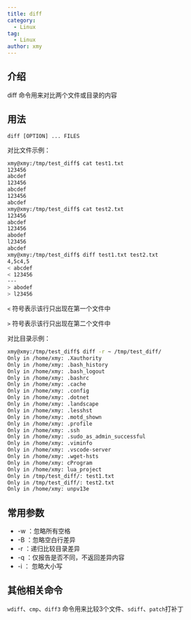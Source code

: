 ```yaml
---
title: diff
category: 
  - Linux
tag: 
  - Linux
author: xmy
---
```


## 介绍

diff 命令用来对比两个文件或目录的内容  



## 用法

`diff [OPTION] ... FILES`



对比文件示例：

```bash
xmy@xmy:/tmp/test_diff$ cat test1.txt 
123456
abcdef
123456
abcdef
123456
abcdef
xmy@xmy:/tmp/test_diff$ cat test2.txt 
123456
abcdef
123456
abodef
l23456
abcdef
xmy@xmy:/tmp/test_diff$ diff test1.txt test2.txt 
4,5c4,5
< abcdef
< 123456
---
> abodef
> l23456
```

`<` 符号表示该行只出现在第一个文件中  

`>` 符号表示该行只出现在第二个文件中



对比目录示例：

```bash
xmy@xmy:/tmp/test_diff$ diff -r ~ /tmp/test_diff/
Only in /home/xmy: .Xauthority
Only in /home/xmy: .bash_history
Only in /home/xmy: .bash_logout
Only in /home/xmy: .bashrc
Only in /home/xmy: .cache
Only in /home/xmy: .config
Only in /home/xmy: .dotnet
Only in /home/xmy: .landscape
Only in /home/xmy: .lesshst
Only in /home/xmy: .motd_shown
Only in /home/xmy: .profile
Only in /home/xmy: .ssh
Only in /home/xmy: .sudo_as_admin_successful
Only in /home/xmy: .viminfo
Only in /home/xmy: .vscode-server
Only in /home/xmy: .wget-hsts
Only in /home/xmy: cProgram
Only in /home/xmy: lua_project
Only in /tmp/test_diff/: test1.txt
Only in /tmp/test_diff/: test2.txt
Only in /home/xmy: unpv13e

```





## 常用参数

* -w ：忽略所有空格
* -B ：忽略空白行差异
* -r ：递归比较目录差异
* -q ：仅报告是否不同，不返回差异内容
* -i ： 忽略大小写



## 其他相关命令

`wdiff`、`cmp`、`diff3` 命令用来比较3个文件、`sdiff`、`patch`打补丁

